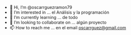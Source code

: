 - 👋 Hi, I’m @oscarrguezramon79 
- 👀 I’m interested in ... el Análisis y la programación
- 🌱 I’m currently learning ... de todo
- 💞️ I’m looking to collaborate on ... algún proyecto
- 📫 How to reach me ...  en el email oscarrguez@gmail.com

<!---
oscarrguezramon79/oscarrguezramon79 is a ✨ special ✨ repository because its `README.md` (this file) appears on your GitHub profile.
You can click the Preview link to take a look at your changes.
--->
